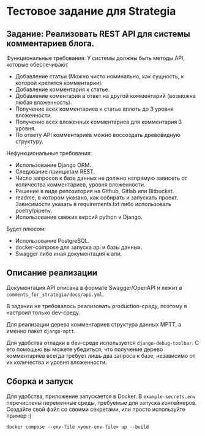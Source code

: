 # Тестовое задание для Strategia
Задание: Реализовать REST API для системы комментариев блога.
------
Функциональные требования:
У системы должны быть методы API, которые обеспечивают
- Добавление статьи (Можно чисто номинально, как сущность, к которой крепятся комментарии).
- Добавление комментария к статье.
- Добавление коментария в ответ на другой комментарий (возможна любая вложенность).
- Получение всех комментариев к статье вплоть до 3 уровня вложенности.
- Получение всех вложенных комментариев для комментария 3 уровня.
- По ответу API комментариев можно воссоздать древовидную структуру.

Нефункциональные требования:
- Использование Django ORM.
- Следование принципам REST.
- Число запросов к базе данных не должно напрямую зависеть от количества комментариев, уровня вложенности.
- Решение в виде репозитория на Github, Gitlab или Bitbucket.
- readme, в котором указано, как собирать и запускать проект. Зависимости указать в requirements.txt либо использовать poetry/pipenv.
- Использование свежих версий python и Django.

Будет плюсом:
- Использование PostgreSQL.
- docker-compose для запуска api и базы данных.
- Swagger либо иная документация к апи.

## Описание реализации
Документация API описана в формате Swagger/OpenAPI и лежит в `comments_for_strategia/docs/api.yml`.

В задании не требовалось реализовать production-среду, поэтому я настроил только dev-среду.

Для реализации дерева комментариев структура данных MPTT, а именно пакет `django-mptt`.

Для удобства отладки в dev-среде используется `django-debug-toolbar`.
С его помощью вы можете убедиться, что получение дерево комментариев всегда требует лишь два запроса к базе,
независимо от их количества и уровня вложенности.

## Сборка и запуск
Для удобства, приложение запускается в Docker.
В `example-secrets.env` перечислены переменные среды, требуемые для запуска контейнеров.
Создайте свой файл со своими секретами, или просто используйте пример :)

```commandline
docker compose --env-file <your-env-file> up --build
```
